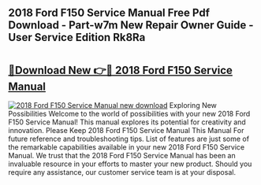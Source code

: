 ## 2018 Ford F150 Service Manual Free Pdf Download - Part-w7m New Repair Owner Guide - User Service Edition Rk8Ra

# <h2><a href="http://bc29780.oget.top/?id=2018+Ford+F150+Service+Manual">🔗Download New 👉🔴 2018 Ford F150 Service Manual</a></h2>

[![2018 Ford F150 Service Manual new download](https://i.imgur.com/5g1atiW.png)](http://bc29780.oget.top/?id=2018+Ford+F150+Service+Manual)
Exploring New Possibilities Welcome to the world of possibilities with your new 2018 Ford F150 Service Manual! This manual explores its potential for creativity and innovation. Please Keep 2018 Ford F150 Service Manual This Manual For future reference and troubleshooting tips. List of features are just some of the remarkable capabilities available in your new 2018 Ford F150 Service Manual. We trust that the 2018 Ford F150 Service Manual has been an invaluable resource in your efforts to master your new product. Should you require any assistance, our customer service team is at your disposal.
